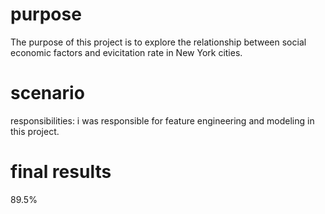 # purpose
The purpose of this project is to explore the relationship between social economic factors and evicitation rate in New York cities.
# scenario
responsibilities: i was responsible for feature engineering and modeling in this project.
# final results
89.5%
